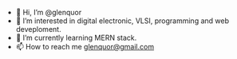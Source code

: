 - 👋 Hi, I’m @glenquor
- 👀 I’m interested in digital electronic, VLSI, programming and web deveploment.
- 🌱 I’m currently learning MERN stack.
- 📫 How to reach me glenquor@gmail.com

<!---
glenquor/glenquor is a ✨ special ✨ repository because its `README.md` (this file) appears on your GitHub profile.
You can click the Preview link to take a look at your changes.
--->
